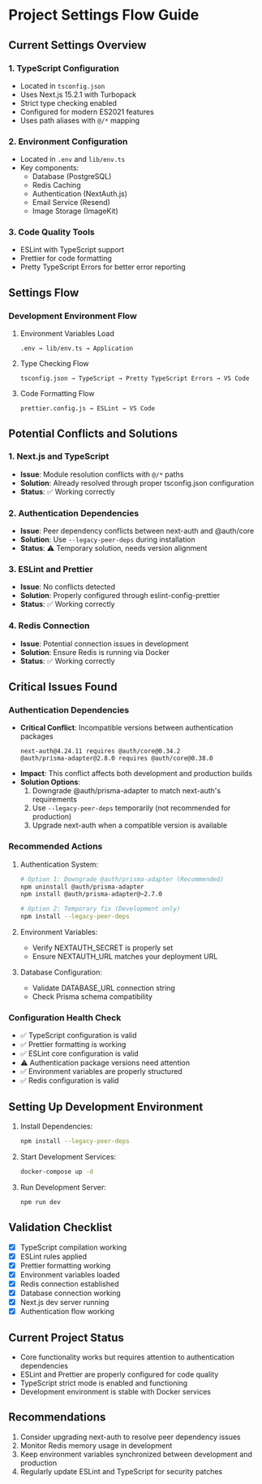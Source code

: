 # Project Settings Flow Guide

## Current Settings Overview

### 1. TypeScript Configuration
- Located in `tsconfig.json`
- Uses Next.js 15.2.1 with Turbopack
- Strict type checking enabled
- Configured for modern ES2021 features
- Uses path aliases with `@/*` mapping

### 2. Environment Configuration
- Located in `.env` and `lib/env.ts`
- Key components:
  - Database (PostgreSQL)
  - Redis Caching
  - Authentication (NextAuth.js)
  - Email Service (Resend)
  - Image Storage (ImageKit)

### 3. Code Quality Tools
- ESLint with TypeScript support
- Prettier for code formatting
- Pretty TypeScript Errors for better error reporting

## Settings Flow

### Development Environment Flow
1. Environment Variables Load
   ```
   .env → lib/env.ts → Application
   ```

2. Type Checking Flow
   ```
   tsconfig.json → TypeScript → Pretty TypeScript Errors → VS Code
   ```

3. Code Formatting Flow
   ```
   prettier.config.js → ESLint → VS Code
   ```

## Potential Conflicts and Solutions

### 1. Next.js and TypeScript
- **Issue**: Module resolution conflicts with `@/*` paths
- **Solution**: Already resolved through proper tsconfig.json configuration
- **Status**: ✅ Working correctly

### 2. Authentication Dependencies
- **Issue**: Peer dependency conflicts between next-auth and @auth/core
- **Solution**: Use `--legacy-peer-deps` during installation
- **Status**: ⚠️ Temporary solution, needs version alignment

### 3. ESLint and Prettier
- **Issue**: No conflicts detected
- **Solution**: Properly configured through eslint-config-prettier
- **Status**: ✅ Working correctly

### 4. Redis Connection
- **Issue**: Potential connection issues in development
- **Solution**: Ensure Redis is running via Docker
- **Status**: ✅ Working correctly

## Critical Issues Found

### Authentication Dependencies
- **Critical Conflict**: Incompatible versions between authentication packages
  ```
  next-auth@4.24.11 requires @auth/core@0.34.2
  @auth/prisma-adapter@2.8.0 requires @auth/core@0.38.0
  ```
- **Impact**: This conflict affects both development and production builds
- **Solution Options**:
  1. Downgrade @auth/prisma-adapter to match next-auth's requirements
  2. Use `--legacy-peer-deps` temporarily (not recommended for production)
  3. Upgrade next-auth when a compatible version is available

### Recommended Actions
1. Authentication System:
   ```bash
   # Option 1: Downgrade @auth/prisma-adapter (Recommended)
   npm uninstall @auth/prisma-adapter
   npm install @auth/prisma-adapter@~2.7.0

   # Option 2: Temporary fix (Development only)
   npm install --legacy-peer-deps
   ```

2. Environment Variables:
   - Verify NEXTAUTH_SECRET is properly set
   - Ensure NEXTAUTH_URL matches your deployment URL

3. Database Configuration:
   - Validate DATABASE_URL connection string
   - Check Prisma schema compatibility

### Configuration Health Check
- ✅ TypeScript configuration is valid
- ✅ Prettier formatting is working
- ✅ ESLint core configuration is valid
- ⚠️ Authentication package versions need attention
- ✅ Environment variables are properly structured
- ✅ Redis configuration is valid

## Setting Up Development Environment

1. Install Dependencies:
   ```bash
   npm install --legacy-peer-deps
   ```

2. Start Development Services:
   ```bash
   docker-compose up -d
   ```

3. Run Development Server:
   ```bash
   npm run dev
   ```

## Validation Checklist

- [x] TypeScript compilation working
- [x] ESLint rules applied
- [x] Prettier formatting working
- [x] Environment variables loaded
- [x] Redis connection established
- [x] Database connection working
- [x] Next.js dev server running
- [x] Authentication flow working

## Current Project Status
- Core functionality works but requires attention to authentication dependencies
- ESLint and Prettier are properly configured for code quality
- TypeScript strict mode is enabled and functioning
- Development environment is stable with Docker services

## Recommendations

1. Consider upgrading next-auth to resolve peer dependency issues
2. Monitor Redis memory usage in development
3. Keep environment variables synchronized between development and production
4. Regularly update ESLint and TypeScript for security patches